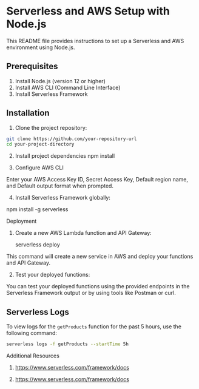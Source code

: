 # Serverless and AWS Setup with Node.js

This README file provides instructions to set up a Serverless and AWS environment using Node.js.

## Prerequisites

1. Install Node.js (version 12 or higher)
2. Install AWS CLI (Command Line Interface)
3. Install Serverless Framework

## Installation

1. Clone the project repository:

```bash
git clone https://github.com/your-repository-url
cd your-project-directory
```

2. Install project dependencies
   npm install

3. Configure AWS CLI

Enter your AWS Access Key ID, Secret Access Key, Default region name, and Default output format when prompted.

4. Install Serverless Framework globally:

npm install -g serverless

Deployment

1. Create a new AWS Lambda function and API Gateway:

   serverless deploy

This command will create a new service in AWS and deploy your functions and API Gateway.

2. Test your deployed functions:

You can test your deployed functions using the provided endpoints in the Serverless Framework output or by using tools like Postman or curl.

## Serverless Logs

To view logs for the `getProducts` function for the past 5 hours, use the following command:

```bash
serverless logs -f getProducts --startTime 5h
```

Additional Resources

1. https://www.serverless.com/framework/docs

2. https://www.serverless.com/framework/docs
